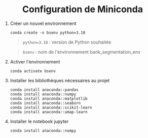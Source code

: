 <h1 align="center">Configuration de Miniconda </h1>

1. Créer un nouvel environnement
   ```
   conda create -n bsenv python=3.10
   ```
   > `python=3.10` : version de Python souhaitée
   
   > `bsenv` : nom de l'environnement bank_segmentation_env
2. Activer l'environnement
   ```
   conda activate bsenv
   ```
3. Installer les bibliothèques nécessaires au projet
   ```
   conda install anaconda::pandas
   conda install anaconda::numpy
   conda install anaconda::matplotlib
   conda install anaconda::seaborn
   conda install anaconda::scikit-learn
   conda install anaconda::umap-learn
   ```
4. Installer le notebook jupyter
   ```
   conda install anaconda::numpy
   ```
